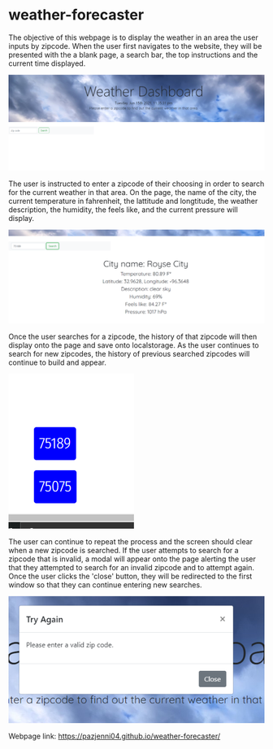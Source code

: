 # weather-forecaster

The objective of this webpage is to display the weather in an area the user inputs by zipcode.  When the user first navigates to the website, they will be presented with the a blank page, a search bar, the top instructions and the current time displayed.

![The first window the user will be presented with](https://raw.githubusercontent.com/pazjenni04/weather-forecaster/main/images/initial-image.PNG)

The user is instructed to enter a zipcode of their choosing in order to search for the current weather in that area.  On the page, the name of the city, the current temperature in fahrenheit, the lattitude and longtitude, the weather description, the humidity, the feels like, and the current pressure will display.

![This image shows the resulted page when a user searches for a zipcode](https://raw.githubusercontent.com/pazjenni04/weather-forecaster/main/images/search-results.PNG)

Once the user searches for a zipcode, the history of that zipcode will then display onto the page and save onto localstorage.  As the user continues to search for new zipcodes, the history of previous searched zipcodes will continue to build and appear.

![This image shows the history of the searches that the user previously entered.](https://raw.githubusercontent.com/pazjenni04/weather-forecaster/main/images/zipcodes.PNG)

The user can continue to repeat the process and the screen should clear when a new zipcode is searched.  If the user attempts to search for a zipcode that is invalid, a modal will appear onto the page alerting the user that they attempted to search for an invalid zipcode and to attempt again.  Once the user clicks the 'close' button, they will be redirected to the first window so that they can continue entering new searches.

![This image shows the modal that prompts if the user attempts to search for an invalid zipcode](https://raw.githubusercontent.com/pazjenni04/weather-forecaster/main/images/try-again.PNG)

Webpage link: https://pazjenni04.github.io/weather-forecaster/

